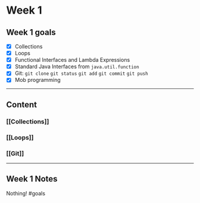 # Week 1
## Week 1 goals
- [x] Collections
- [x] Loops
- [x] Functional Interfaces and Lambda Expressions
- [x] Standard Java Interfaces from  `java.util.function`
- [x] Git: `git clone` `git status` `git add` `git commit` `git push`
- [x] Mob programming
---
## Content
### [[Collections]]
### [[Loops]]
### [[Git]]
---
## Week 1 Notes
Nothing!
#goals